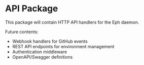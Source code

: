 # API Package

This package will contain HTTP API handlers for the Eph daemon.

Future contents:
- Webhook handlers for GitHub events
- REST API endpoints for environment management
- Authentication middleware
- OpenAPI/Swagger definitions
